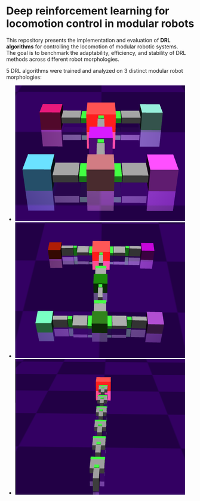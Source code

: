 # Deep reinforcement learning for locomotion control in modular robots
This repository presents the implementation and evaluation of **DRL algorithms** for controlling the locomotion of modular robotic systems.  
The goal is to benchmark the adaptability, efficiency, and stability of DRL methods across different robot morphologies.

5 DRL algorithms were trained and analyzed on 3 distinct modular robot morphologies:
- ![Gecko](assets/gecko1.png)
- ![Long Gecko](assets/geckolong1.png)
- ![Snake](assets/snake1.png)

